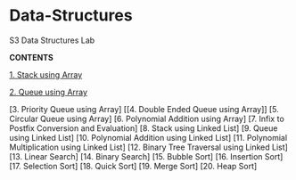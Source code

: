# Data-Structures
S3 Data Structures Lab

**CONTENTS**

[1. Stack using Array](https://github.com/megharanjani/Data-Structures/blob/7e6e411afc9414df3febc9b44d53098754ca73a6/Stack)

[2. Queue using Array](https://github.com/megharanjani/Data-Structures/blob/7e6e411afc9414df3febc9b44d53098754ca73a6/Queue)

[3. Priority Queue using Array]
[[4. Double Ended Queue using Array]]
[5. Circular Queue using Array]
[6. Polynomial Addition using Array]
[7. Infix to Postfix Conversion and Evaluation]
[8. Stack using Linked List]
[9. Queue using Linked List]
[10. Polynomial Addition using Linked List]
[11. Polynomial Multiplication using Linked List]
[12. Binary Tree Traversal using Linked List]
[13. Linear Search]
[14. Binary Search]
[15. Bubble Sort]
[16. Insertion Sort]
[17. Selection Sort]
[18. Quick Sort]
[19. Merge Sort]
[20. Heap Sort]
